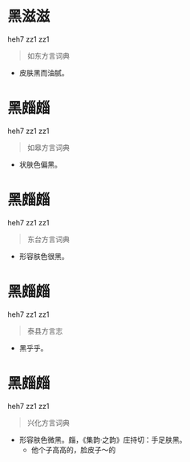 # 黑滋滋
heh7 zz1 zz1
> 如东方言词典
- 皮肤黑而油腻。

# 黑㿳㿳
heh7 zz1 zz1
> 如皋方言词典
- 状肤色偏黑。

# 黑㿳㿳
heh7 zz1 zz1
> 东台方言词典
- 形容肤色很黑。

# 黑㿳㿳
heh7 zz1 zz1
> 泰县方言志
- 黑乎乎。

# 黑㿳㿳
heh7 zz1 zz1
> 兴化方言词典
- 形容肤色微黑。㿳，《集韵·之韵》庄持切：手足肤黑。
  - 他个子高高的，脸皮子～的
